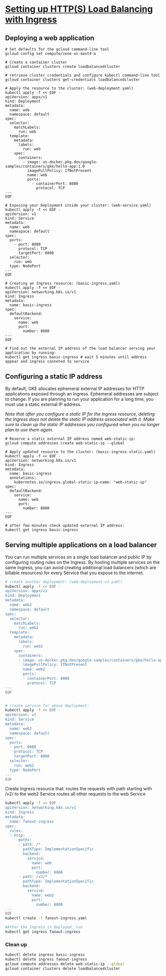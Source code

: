 # [Setting up HTTP(S) Load Balancing with Ingress](https://cloud.google.com/kubernetes-engine/docs/tutorials/http-balancer)

## Deploying a web application
```shell
# Set defaults for the gcloud command-line tool
gcloud config set compute/zone us-east4-a

# Create a container cluster
gcloud container clusters create loadbalancedcluster

# retrieve cluster credentials and configure kubectl command-line tool
gcloud container clusters get-credentials loadbalancedcluster

# Apply the resource to the cluster: (web-deployment.yaml)
kubectl apply -f << EOF -
apiVersion: apps/v1
kind: Deployment
metadata:
  name: web
  namespace: default
spec:
  selector:
    matchLabels:
      run: web
  template:
    metadata:
      labels:
        run: web
    spec:
      containers:
        - image: us-docker.pkg.dev/google-samples/containers/gke/hello-app:1.0
          imagePullPolicy: IfNotPresent
          name: web
          ports:
            - containerPort: 8080
              protocol: TCP
---
EOF

# Exposing your Deployment inside your cluster: (web-service.yaml)
kubectl apply -f << EOF -
apiVersion: v1
kind: Service
metadata:
  name: web
  namespace: default
spec:
  ports:
    - port: 8080
      protocol: TCP
      targetPort: 8080
  selector:
    run: web
  type: NodePort
---
EOF

# Creating an Ingress resource: (basic-ingress.yaml)
kubectl apply -f << EOF -
apiVersion: networking.k8s.io/v1
kind: Ingress
metadata:
  name: basic-ingress
spec:
  defaultBackend:
    service:
      name: web
      port:
        number: 8080
---
EOF

# Find out the external IP address of the load balancer serving your application by running:
kubectl get ingress basic-ingress # wait 5 minutes until address appear and ingress conneted to service
```

## Configuring a static IP address

By default, GKE allocates ephemeral external IP addresses for HTTP applications exposed through an Ingress. 
Ephemeral addresses are subject to change. If you are planning to run your application for a long time, 
you must use a static external IP address.

*Note that after you configure a static IP for the Ingress resource, deleting the Ingress does not delete the static IP address associated with it. 
Make sure to clean up the static IP addresses you configured when you no longer plan to use them again.*

```shell
# Reserve a static external IP address named web-static-ip:
gcloud compute addresses create web-static-ip --global

# Apply updated resource to the cluster: (basic-ingress-static.yaml)
kubectl apply -f << EOF -
apiVersion: networking.k8s.io/v1
kind: Ingress
metadata:
  name: basic-ingress
  annotations:
    kubernetes.io/ingress.global-static-ip-name: "web-static-ip"
spec:
  defaultBackend:
    service:
      name: web
      port:
        number: 8080
---
EOF

# after few minutes check updated external IP address:
kubectl get ingress basic-ingress
```

## Serving multiple applications on a load balancer
You can run multiple services on a single load balancer and public IP by configuring routing rules on the Ingress. 
By hosting multiple services on the same Ingress, you can avoid creating additional load balancers (which are billable resources) 
for every Service that you expose to the internet.

```sh
# create another deployment: (web-deployment-v2.yaml)
kubectl apply -f << EOF -
apiVersion: apps/v1
kind: Deployment
metadata:
  name: web2
  namespace: default
spec:
  selector:
    matchLabels:
      run: web2
  template:
    metadata:
      labels:
        run: web2
    spec:
      containers:
      - image: us-docker.pkg.dev/google-samples/containers/gke/hello-app:2.0
        imagePullPolicy: IfNotPresent
        name: web2
        ports:
        - containerPort: 8080
          protocol: TCP
---
EOF


# create service for above deployment:
kubectl apply -f << EOF -
apiVersion: v1
kind: Service
metadata:
  name: web2
  namespace: default
spec:
  ports:
  - port: 8080
    protocol: TCP
    targetPort: 8080
  selector:
    run: web2
  type: NodePort
---
EOF
```
Create Ingress resource that:
routes the requests with path starting with /v2/ to the web2 Service
routes all other requests to the web Service

```sh
kubectl apply -f << EOF -
apiVersion: networking.k8s.io/v1
kind: Ingress
metadata:
  name: fanout-ingress
spec:
  rules:
  - http:
      paths:
      - path: /*
        pathType: ImplementationSpecific
        backend:
          service:
            name: web
            port:
              number: 8080
      - path: /v2/*
        pathType: ImplementationSpecific
        backend:
          service:
            name: web2
            port:
              number: 8080
---
EOF
kubectl create -f fanout-ingress.yaml

#After the Ingress is deployed, run
kubectl get ingress fanout-ingress

```

### Clean up

```sh
kubectl delete ingress basic-ingress
kubectl delete ingress fanout-ingress
gcloud compute addresses delete web-static-ip --global
gcloud container clusters delete loadbalancedcluster
```
